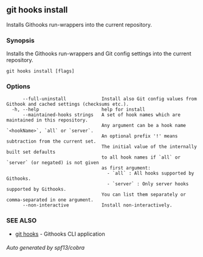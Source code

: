## git hooks install

Installs Githooks run-wrappers into the current repository.

### Synopsis

Installs the Githooks run-wrappers and Git config settings into the current
repository.

```
git hooks install [flags]
```

### Options

```
      --full-uninstall             Install also Git config values from Githook and cached settings (checksums etc.).
  -h, --help                       help for install
      --maintained-hooks strings   A set of hook names which are maintained in this repository.
                                   Any argument can be a hook name `<hookName>`, `all` or `server`.
                                   An optional prefix '!' means subtraction from the current set.
                                   The initial value of the internally built set defaults
                                   to all hook names if `all` or `server` (or negated) is not given
                                   as first argument:
                                     - `all` : All hooks supported by Githooks.
                                     - `server` : Only server hooks supported by Githooks.
                                   You can list them separately or comma-separated in one argument.
      --non-interactive            Install non-interactively.
```

### SEE ALSO

- [git hooks](git_hooks.md) - Githooks CLI application

###### Auto generated by spf13/cobra
